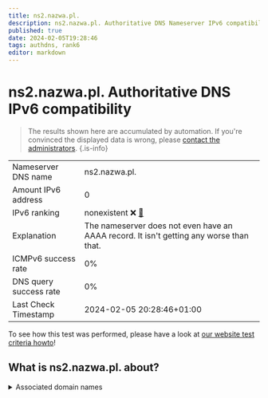 ```yaml
---
title: ns2.nazwa.pl.
description: ns2.nazwa.pl. Authoritative DNS Nameserver IPv6 compatibility
published: true
date: 2024-02-05T19:28:46
tags: authdns, rank6
editor: markdown
---
```


# ns2.nazwa.pl. Authoritative DNS IPv6 compatibility

> The results shown here are accumulated by automation. If you're convinced the displayed data is wrong, please [contact the administrators](/howto/chat). 
{.is-info}




|   |   |
| - | - |
| Nameserver DNS name | ns2.nazwa.pl.
| Amount IPv6 address | 0
| IPv6 ranking | nonexistent :x: [🔗](/howto/ranking) |
| Explanation | The nameserver does not even have an AAAA record. It isn't getting any worse than that. |
| ICMPv6 success rate | 0%|
| DNS query success rate | 0% |
| Last Check Timestamp | 2024-02-05 20:28:46+01:00 |

To see how this test was performed, please have a look at [our website test criteria howto](/howto/testcriteria/authdns)!


## What is ns2.nazwa.pl. about?






<details>
<summary>Associated domain names</summary>

www.bio-gen.com

</details>
